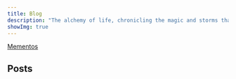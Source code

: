 ```yaml
---
title: Blog
description: "The alchemy of life, chronicling the magic and storms that shaped my journey- life, technology and everything in between."
showImg: true
---
```

<script type="module" src="/assets/js/index.min.js"></script>

[Mementos](/mementos.html)

## Posts
